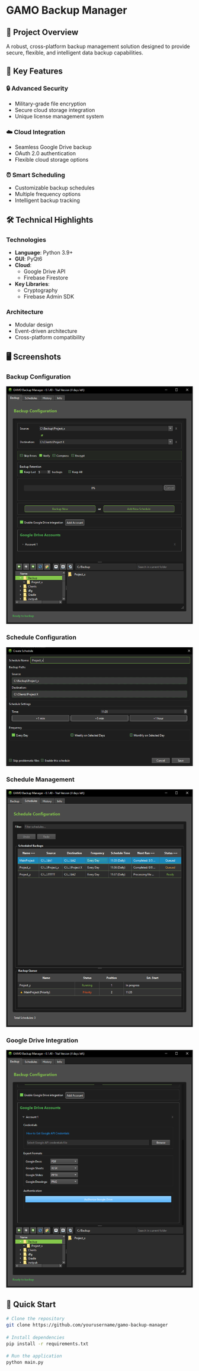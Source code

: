 # GAMO Backup Manager

## 🚀 Project Overview
A robust, cross-platform backup management solution designed to provide secure, flexible, and intelligent data backup capabilities.

## 🌟 Key Features

### 🔒 Advanced Security
- Military-grade file encryption
- Secure cloud storage integration
- Unique license management system

### ☁️ Cloud Integration
- Seamless Google Drive backup
- OAuth 2.0 authentication
- Flexible cloud storage options

### ⏰ Smart Scheduling
- Customizable backup schedules
- Multiple frequency options
- Intelligent backup tracking

## 🛠 Technical Highlights

### Technologies
- **Language**: Python 3.9+
- **GUI**: PyQt6
- **Cloud**: 
  - Google Drive API
  - Firebase Firestore
- **Key Libraries**: 
  - Cryptography
  - Firebase Admin SDK

### Architecture
- Modular design
- Event-driven architecture
- Cross-platform compatibility

## 🖥 Screenshots

### Backup Configuration
![Backup Config](./Screenshots/backup_config.png)

### Schedule Configuration
![Schedule Management](./Screenshots/schedule_config.png)

### Schedule Management
![Schedule Management](./Screenshots/schedules_management.png)

### Google Drive Integration
![Google Drive](./Screenshots/google_drive_integration.png)

## 🚀 Quick Start

```bash
# Clone the repository
git clone https://github.com/yourusername/gamo-backup-manager

# Install dependencies
pip install -r requirements.txt

# Run the application
python main.py
